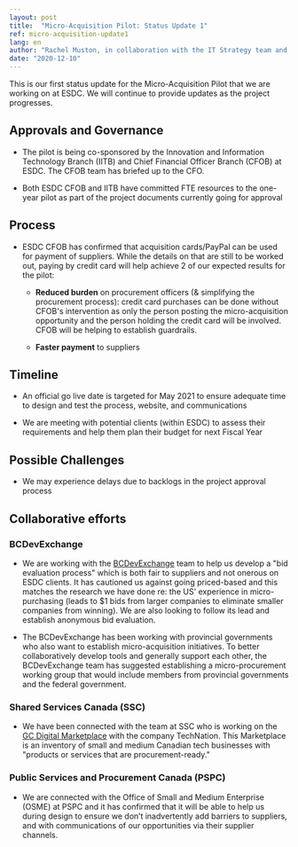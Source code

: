 ```yaml
---
layout: post
title:  "Micro-Acquisition Pilot: Status Update 1"
ref: micro-acquisition-update1
lang: en
author: "Rachel Muston, in collaboration with the IT Strategy team and Micro-Acquisition Pilot team members"
date: "2020-12-10"
---
```


This is our first status update for the Micro-Acquisition Pilot that we are working on at ESDC.
We will continue to provide updates as the project progresses.

## Approvals and Governance

- The pilot is being co-sponsored by the Innovation and Information Technology Branch (IITB) and Chief Financial Officer Branch (CFOB) at ESDC.
  The CFOB team has briefed up to the CFO.

- Both ESDC CFOB and IITB have committed FTE resources to the one-year pilot as part of the project documents currently going for approval

## Process

- ESDC CFOB has confirmed that acquisition cards/PayPal can be used for payment of suppliers.
  While the details on that are still to be worked out, paying by credit card will help achieve 2 of our expected results for the pilot:  

  - **Reduced burden** on procurement officers (& simplifying the procurement process): credit card purchases can be done without CFOB's intervention as only the person posting the micro-acquisition opportunity and the person holding the credit card will be involved.
  CFOB will be helping to establish guardrails.

  - **Faster payment** to suppliers

## Timeline

- An official go live date is targeted for May 2021 to ensure adequate time to design and test the process, website, and communications

- We are meeting with potential clients (within ESDC) to assess their requirements and help them plan their budget for next Fiscal Year

## Possible Challenges

- We may experience delays due to backlogs in the project approval process

## Collaborative efforts

### BCDevExchange

- We are working with the [BCDevExchange](https://bcdevexchange.org) team to help us develop a "bid evaluation process" which is both fair to suppliers and not onerous on ESDC clients.
It has cautioned us against going priced-based and this matches the research we have done re: the US' experience in micro-purchasing (leads to $1 bids from larger companies to eliminate smaller companies from winning).
We are also looking to follow its lead and establish anonymous bid evaluation.

- The BCDevExchange has been working with provincial governments who also want to establish micro-acquisition initiatives.
To better collaboratively develop tools and generally support each other, the BCDevExchange team has suggested establishing a micro-procurement working group that would include members from provincial governments and the federal government.

### Shared Services Canada (SSC)

- We have been connected with the team at SSC who is working on the [GC Digital Marketplace](https://technationportal.ca) with the company TechNation.
  This Marketplace is an inventory of small and medium Canadian tech businesses with "products or services that are procurement-ready."

### Public Services and Procurement Canada (PSPC)

- We are connected with the Office of Small and Medium Enterprise (OSME) at PSPC and it has confirmed that it will be able to help us during design to ensure we don’t inadvertently add barriers to suppliers, and with communications of our opportunities via their supplier channels.
